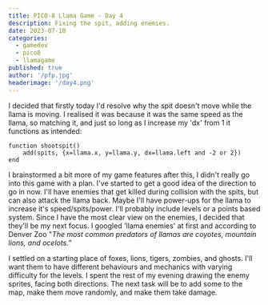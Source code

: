 ```yaml
---
title: PICO-8 Llama Game - Day 4
description: Fixing the spit, adding enemies.
date: 2023-07-10
categories:
  - gamedev
  - pico8
  - llamagame
published: true
author: '/pfp.jpg'
headerimage: '/day4.png'
---
```


I decided that firstly today I'd resolve why the spit doesn't move while the llama is moving. I realised it was because it was the same speed as the llama, so matching it, and just so long as I increase my 'dx' from 1 it functions as intended:

```
function shootspit()
    add(spits, {x=llama.x, y=llama.y, dx=llama.left and -2 or 2})
end
```

I brainstormed a bit more of my game features after this, I didn't really go into this game with a plan. I've started to get a good idea of the direction to go in now. I'll have enemies that get killed during collision with the spits, but can also attack the llama back. Maybe I'll have power-ups for the llama to increase it's speed/spits/power. I'll probably include levels or a points based system.
Since I have the most clear view on the enemies, I decided that they'll be my next focus. I googled 'llama enemies' at first and according to Denver Zoo "_The most common predators of llamas are coyotes, mountain lions, and ocelots._"

I settled on a starting place of foxes, lions, tigers, zombies, and ghosts. I'll want them to have different behaviours and mechanics with varying difficulty for the levels. I spent the rest of my evening drawing the enemy sprites, facing both directions. The next task will be to add some to the map, make them move randomly, and make them take damage.
